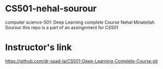 # CS501-nehal-sourour
computer science-501: Deep Learning complete Course
Nehal Minatellah Sourour
this repo is a part of an assingnment for CS501


# Instructor's link
https://github.com/dr-saad-la/CS501-Deep-Learning-Complete-Course.git
